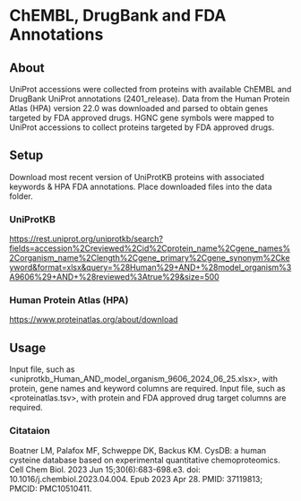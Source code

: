 # ChEMBL, DrugBank and FDA Annotations

## About 
UniProt accessions were collected from proteins with available ChEMBL and DrugBank UniProt annotations (2401_release). Data from the Human Protein Atlas (HPA) version 22.0 was downloaded and parsed to obtain genes targeted by FDA approved drugs. HGNC gene symbols were mapped to UniProt accessions to collect proteins targeted by FDA approved drugs. 

## Setup
Download most recent version of UniProtKB proteins with associated keywords & HPA FDA annotations. Place downloaded files into the data folder.

### UniProtKB
https://rest.uniprot.org/uniprotkb/search?fields=accession%2Creviewed%2Cid%2Cprotein_name%2Cgene_names%2Corganism_name%2Clength%2Cgene_primary%2Cgene_synonym%2Ckeyword&format=xlsx&query=%28Human%29+AND+%28model_organism%3A9606%29+AND+%28reviewed%3Atrue%29&size=500

### Human Protein Atlas (HPA)
https://www.proteinatlas.org/about/download

## Usage
Input file, such as <uniprotkb_Human_AND_model_organism_9606_2024_06_25.xlsx>, with protein, gene names and keyword columns are required. Input file, such as <proteinatlas.tsv>, with protein and FDA approved drug target columns are required.

### Citataion
Boatner LM, Palafox MF, Schweppe DK, Backus KM. CysDB: a human cysteine database based on experimental quantitative chemoproteomics. Cell Chem Biol. 2023 Jun 15;30(6):683-698.e3. doi: 10.1016/j.chembiol.2023.04.004. Epub 2023 Apr 28. PMID: 37119813; PMCID: PMC10510411.
